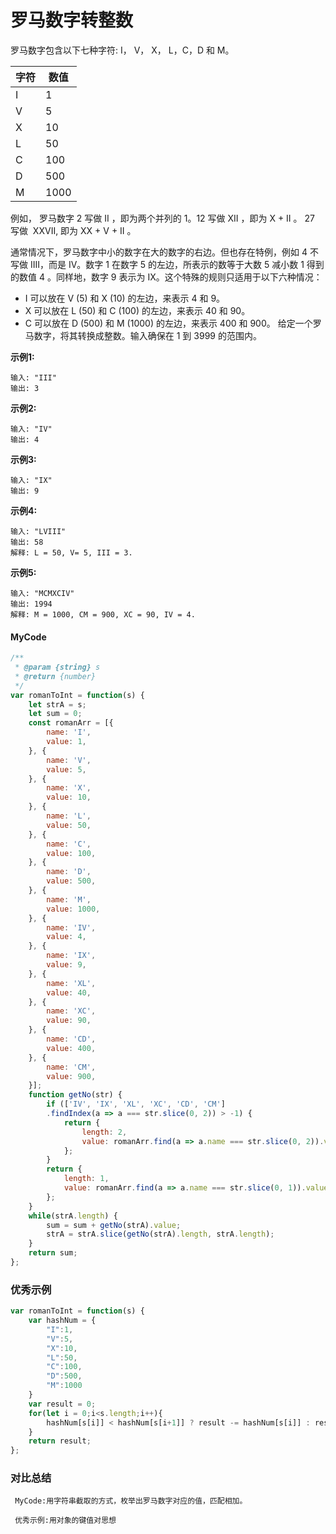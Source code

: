 # 罗马数字转整数

罗马数字包含以下七种字符: I， V， X， L，C，D 和 M。

|字符   |       数值|
| -----   | ------  |
|    I     |     1    |
|    V    |     5    |
|    X     |    10  |
|    L     |    50  |
|    C     |  100  |
|    D     |  500  |
|    M     | 1000 |

例如， 罗马数字 2 写做 II ，即为两个并列的 1。12 写做 XII ，即为 X + II 。 27 写做  XXVII, 即为 XX + V + II 。

通常情况下，罗马数字中小的数字在大的数字的右边。但也存在特例，例如 4 不写做 IIII，而是 IV。数字 1 在数字 5 的左边，所表示的数等于大数 5 减小数 1 得到的数值 4 。同样地，数字 9 表示为 IX。这个特殊的规则只适用于以下六种情况：

- I 可以放在 V (5) 和 X (10) 的左边，来表示 4 和 9。
- X 可以放在 L (50) 和 C (100) 的左边，来表示 40 和 90。
- C 可以放在 D (500) 和 M (1000) 的左边，来表示 400 和 900。
给定一个罗马数字，将其转换成整数。输入确保在 1 到 3999 的范围内。

**示例1:**

    输入: "III"
    输出: 3
    
**示例2:**  
    
    输入: "IV"
    输出: 4
    
**示例3:**

    输入: "IX"
    输出: 9
    
**示例4:**

    输入: "LVIII"
    输出: 58
    解释: L = 50, V= 5, III = 3.
    
**示例5:**

    输入: "MCMXCIV"
    输出: 1994
    解释: M = 1000, CM = 900, XC = 90, IV = 4.
   

#### MyCode
```javascript
/**
 * @param {string} s
 * @return {number}
 */
var romanToInt = function(s) {
    let strA = s;
    let sum = 0;
    const romanArr = [{
        name: 'I',
        value: 1,
    }, {
        name: 'V',
        value: 5,
    }, {
        name: 'X',
        value: 10,
    }, {
        name: 'L',
        value: 50,
    }, {
        name: 'C',
        value: 100,
    }, {
        name: 'D',
        value: 500,
    }, {
        name: 'M',
        value: 1000,
    }, {
        name: 'IV',
        value: 4,
    }, {
        name: 'IX',
        value: 9,
    }, {
        name: 'XL',
        value: 40,
    }, {
        name: 'XC',
        value: 90,
    }, {
        name: 'CD',
        value: 400,
    }, {
        name: 'CM',
        value: 900,
    }];
    function getNo(str) {
        if (['IV', 'IX', 'XL', 'XC', 'CD', 'CM']
        .findIndex(a => a === str.slice(0, 2)) > -1) {
            return {
                length: 2,
                value: romanArr.find(a => a.name === str.slice(0, 2)).value,
            };
        }
        return {
            length: 1,
            value: romanArr.find(a => a.name === str.slice(0, 1)).value,
        };
    }
    while(strA.length) {
        sum = sum + getNo(strA).value;
        strA = strA.slice(getNo(strA).length, strA.length);
    }
    return sum;
};
```

### 优秀示例
```javascript
var romanToInt = function(s) {
    var hashNum = {
        "I":1,
        "V":5,
        "X":10,
        "L":50,
        "C":100,
        "D":500,
        "M":1000
    }
    var result = 0;
    for(let i = 0;i<s.length;i++){
        hashNum[s[i]] < hashNum[s[i+1]] ? result -= hashNum[s[i]] : result += hashNum[s[i]]
    }
    return result;
};
```

### 对比总结
   
     MyCode:用字符串截取的方式，枚举出罗马数字对应的值，匹配相加。
     
     优秀示例:用对象的键值对思想
     
